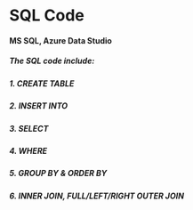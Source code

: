 # SQL Code

#### MS SQL, Azure Data Studio

##### The SQL code include:

##### 1. CREATE TABLE
##### 2. INSERT INTO
##### 3. SELECT 
##### 4. WHERE 
##### 5. GROUP BY & ORDER BY
##### 6. INNER JOIN, FULL/LEFT/RIGHT OUTER JOIN

